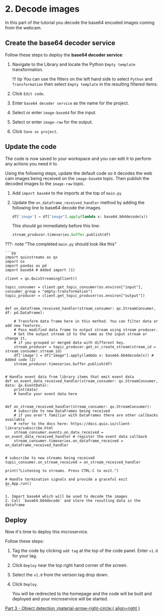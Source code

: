 # 2. Decode images

In this part of the tutorial you decode the base64 encoded images coming from the webcam.

## Create the base64 decoder service

Follow these steps to deploy the **base64 decoder service**:

1.  Navigate to the Library and locate the Python `Empty template` transformation.

    !!! tip
        You can use the filters on the left hand side to select `Python` and `Transformation` then select `Empty template` in the resulting filtered items.

2.  Click `Edit code`.

3.  Enter `base64 decoder service` as the name for the project.

4.  Select or enter `image-base64` for the input.

5.  Select or enter `image-raw` for the output.

6.  Click `Save as project`.


## Update the code

The code is now saved to your workspace and you can edit it to perform any actions you need it to.

Using the following steps, update the default code so it decodes the web cam images being received on the `image-base64` topic. Then publish the decoded images to the `image-raw` topic.

1.  Add `import base64` to the imports at the top of `main.py`

2.  Update the `on_dataframe_received_handler` method by adding the following line to base64 decode the images.

    ```py
    df['image'] = df["image"].apply(lambda x: base64.b64decode(x))
    ```

    This should go immediately before this line:

    ```py
    stream_producer.timeseries.buffer.publish(df)
    ```

???- note "The completed `main.py` should look like this"

    ```py
    import quixstreams as qx
    import os
    import pandas as pd
    import base64 # Added import (1)

    client = qx.QuixStreamingClient()

    topic_consumer = client.get_topic_consumer(os.environ["input"], consumer_group = "empty-transformation")
    topic_producer = client.get_topic_producer(os.environ["output"])


    def on_dataframe_received_handler(stream_consumer: qx.StreamConsumer, df: pd.DataFrame):

        # Transform data frame here in this method. You can filter data or add new features.
        # Pass modified data frame to output stream using stream producer.
        # Set the output stream id to the same as the input stream or change it,
        # if you grouped or merged data with different key.
        stream_producer = topic_producer.get_or_create_stream(stream_id = stream_consumer.stream_id)
        df['image'] = df["image"].apply(lambda x: base64.b64decode(x)) # Added code (2)
        stream_producer.timeseries.buffer.publish(df)


    # Handle event data from library items that emit event data
    def on_event_data_received_handler(stream_consumer: qx.StreamConsumer, data: qx.EventData):
        print(data)
        # handle your event data here


    def on_stream_received_handler(stream_consumer: qx.StreamConsumer):
        # subscribe to new DataFrames being received
        # if you aren't familiar with DataFrames there are other callbacks available
        # refer to the docs here: https://docs.quix.io/client-library/subscribe.html
        stream_consumer.events.on_data_received = on_event_data_received_handler # register the event data callback
        stream_consumer.timeseries.on_dataframe_received = on_dataframe_received_handler


    # subscribe to new streams being received
    topic_consumer.on_stream_received = on_stream_received_handler

    print("Listening to streams. Press CTRL-C to exit.")

    # Handle termination signals and provide a graceful exit
    qx.App.run()
    ```

    1. Import base64 which will be used to decode the images
    2. Call `base64.b64decode` and store the resulting data in the dataframe


## Deploy

Now it's time to deploy this microservice.

Follow these steps:

1.  Tag the code by clicking `add tag` at the top of the code panel. Enter `v1.0` for your tag.

1. Click `Deploy` near the top right hand corner of the screen.

2. Select the `v1.0` from the verison tag drop down.

3. Click `Deploy`.

    You will be redirected to the homepage and the code will be built and deployed and your microservice will be started.


[Part 3 - Object detection :material-arrow-right-circle:{ align=right }](object-detection.md)